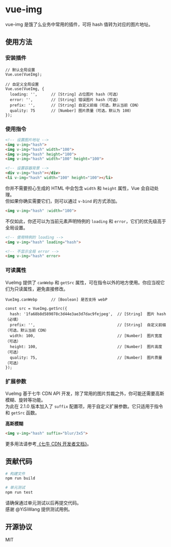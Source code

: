 # vue-img

vue-img 是饿了么业务中常用的插件，可将 hash 值转为对应的图片地址。  

## 使用方法

### 安装插件

```JS
// 默认全局设置
Vue.use(VueImg);

// 自定义全局设置
Vue.use(VueImg, {
  loading: '',      // [String] 占位图片 hash（可选）
  error: '',        // [String] 错误图片 hash（可选）
  prefix: '',       // [String] 自定义前缀（可选，默认当前 CDN）
  quality: 75       // [Number] 图片质量（可选，默认为 100）
});
```

### 使用指令

```HTML
<!-- 设置图片地址 -->
<img v-img="hash">
<img v-img="hash" width="100">
<img v-img="hash" height="100">
<img v-img="hash" width="100" height="100">

<!-- 设置容器背景 -->
<div v-img="hash"></div>
<li v-img="hash" width="100" height="100"></li>
```

你并不需要担心生成的 HTML 中会包含 `width` 和 `height` 属性，Vue 会自动处理。  
但如果你确实需要它们，则可以通过 `v-bind` 的方式添加。

```HTML
<img v-img="hash" :width="100">
```

不仅如此，你还可以为当前元素声明特例的 `loading` 和 `error`，它们的优先级高于全局设置。

```HTML
<!-- 使用特例的 loading -->
<img v-img="hash" loading="hash">

<!-- 不显示全局 error -->
<img v-img="hash" error>
```

### 可读属性

VueImg 提供了 `canWebp` 和 `getSrc` 属性，可在指令以外的地方使用。你应当视它们为只读属性，避免直接修改。

```JS
VueImg.canWebp      // [Boolean] 是否支持 webP
```

```JS
const src = VueImg.getSrc({
  hash: '1fa68b8d589078c3d44e3ae3d7dac9fejpeg',  // [String]  图片 hash（必填）
  prefix: '',                                    // [String]  自定义前缀（可选，默认当前 CDN）
  width: 100,                                    // [Number]  图片宽度（可选）
  height: 100,                                   // [Number]  图片高度（可选）
  quality: 75,                                   // [Number]  图片质量（可选）
});
```

### 扩展参数

VueImg 基于七牛 CDN API 开发，除了常用的图片剪裁之外，你可能还需要高斯模糊、旋转等功能。  
为此在 2.1.0 版本加入了 `suffix` 配置项，用于自定义扩展参数。它只适用于指令和 `getSrc` 函数。

**高斯模糊**

```HTML
<img v-img="hash" suffix="blur/3x5">
```

更多用法请参考[《七牛 CDN 开发者文档》](http://developer.qiniu.com/code/v6/api/kodo-api/image/imagemogr2.html)。

## 贡献代码

```bash
# 构建文件
npm run build

# 单元测试
npm run test
```

请确保通过单元测试以后再提交代码。  
感谢 @YiSiWang 提供测试用例。

## 开源协议

MIT
